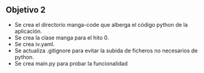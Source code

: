 ## Objetivo 2

* Se crea el directorio manga-code que alberga el código python de la aplicación.
* Se crea la clase manga para el hito 0.
* Se crea iv.yaml.
* Se actualiza .gitignore para evitar la subida de ficheros no necesarios de python.
* Se crea main.py para probar la funcionalidad
